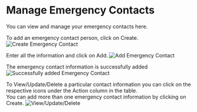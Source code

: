 Manage Emergency Contacts
=========
You can view and manage your emergency contacts here.

To add an emergency contact person, click on Create.
![Create Emergency Contact](../../images/profile/create_emergency_contact.png)

Enter all the information and click on Add.
![Add Emergency Contact](../../images/profile/add_emergency_contact.png)

The emergency contact information is successfully added
![Successfully added Emergency Contact](../../images/profile/successfully_added_emergency_contact.png)

To View/Update/Delete a particular contact information you can click on the respective icons under the Action column in the table.  
You can add more than one emergency contact information by clicking on Create.
![View/Update/Delete](../../images/profile/emergency_contact_actions.png)


